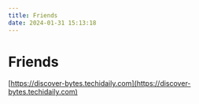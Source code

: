```yaml
---
title: Friends
date: 2024-01-31 15:13:18
---
```


# Friends

[https://discover-bytes.techidaily.com](https://discover-bytes.techidaily.com)